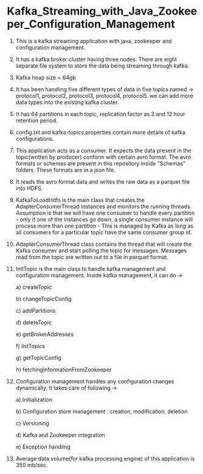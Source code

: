 # Kafka_Streaming_with_Java_Zookeeper_Configuration_Management

1. This is a kafka streaming application with java, zookeeper and configuration management. 

2. It has a kafka broker cluster having three nodes. There are eight separate file system to store the data being streaming through
   kafka.
   
3. Kafka heap size = 64gb

4. It has been handling five different types of data in five topics named -> protocol1, protocol2, protocol3, protocol4, protocol5. 
   we can add more data types into the existing kafka cluster.

5. It has 64 partitions in each topic, replication factor as 3 and 12 hour retention period.

6. config.txt and kafka-topics.properties contain more details of kafka configurations.

7. This application acts as a consumer. It expects the data present in the topic(written by producer) conform with certain avro format. 
   The avro formats or schemas are present in this repository inside "Schemas" folders. These formats are in a json file. 
   
8. It reads the avro format data and writes the raw data as a parquet file into HDFS.

9. KafkaToLoadHdfs is the main class that creates the AdapterConsumerThread instances and monitors the running threads. Assumption is
   that we will have one consumer to handle every partition - only if one of the instances go down, a single consumer instance will
   process more than one partition - This is managed by Kafka as long as all consumers for a particular topic have the same consumer
   group id.

10. AdapterConsumerThread class contains the thread that will create the Kafka consumer and start polling the topic for messages.
    Messages read from the topic are written out to a file in parquet format.
    
11. InitTopic is the main class to handle kafka management and configuration management. Inside kafka management, it can do ->
    
    a) createTopic
    
    b) changeTopicConfig
    
    c) addPartitions
    
    d) deleteTopic
    
    e) getBrokerAddresses
    
    f) listTopics
    
    g) getTopicConfig
    
    h) fetchingInformationFromZookeeper
    
    
12. Configuration management handles any configuration changes dynamically. It takes care of following ->

    a) Initialization 
    
    b) Configuration store management : creation, modification, deletion 
    
    c) Versioning
    
    d) Kafka and Zookeeper integration
    
    e) Exception handling


13. Average data volume(for kafka processing engine) of this application is 350 mb/sec.

